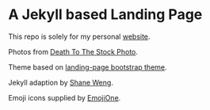 # A Jekyll based Landing Page

This repo is solely for my personal [website](https://henziger.se).

Photos from [Death To The Stock Photo](http://deathtothestockphoto.com/).

Theme based on [landing-page bootstrap theme](http://startbootstrap.com/templates/landing-page/).

Jekyll adaption by [Shane Weng](https://github.com/swcool/landing-page-theme).

Emoji icons supplied by [EmojiOne](http://emojione.com/).